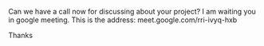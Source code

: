 Can we have a call now for discussing about your project?
I am waiting you in google meeting.
This is the address: meet.google.com/rri-ivyq-hxb

Thanks
